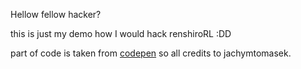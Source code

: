 Hellow fellow hacker?

this is just my demo how I would hack renshiroRL :DD

part of code is taken from [codepen](https://codepen.io/jachymtomasek/pen/rNGpZLK) so all credits to jachymtomasek.
